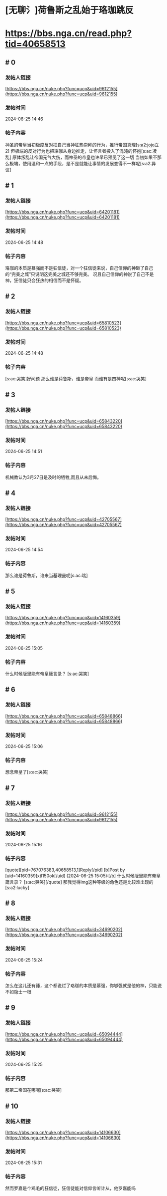 # [无聊氵]荷鲁斯之乱始于珞珈跳反
# https://bbs.nga.cn/read.php?tid=40658513

## \# 0
### 发帖人链接
[https://bbs.nga.cn/nuke.php?func=ucp&uid=9612155](https://bbs.nga.cn/nuke.php?func=ucp&uid=9612155)
### 发帖时间
2024-06-25 14:46
### 帖子内容
神圣的帝皇当初极度反对把自己当神狂热崇拜的行为，推行帝国真理[s:a2:jojo立2]
但极端的反对行为也把珞珈从身边推走，让怀言者投入了混沌的怀抱[s:ac:凌乱]
原体叛乱让帝国元气大伤，而神圣的帝皇也许早已预见了这一切
当初如果不那么极端，使用温和一点的手段，是不是就能让事情的发展变得不一样呢[s:a2:异议]
## \# 1
### 发帖人链接
[https://bbs.nga.cn/nuke.php?func=ucp&uid=64201181](https://bbs.nga.cn/nuke.php?func=ucp&uid=64201181)
### 发帖时间
2024-06-25 14:48
### 帖子内容
珞珈的本质是慕强而不是狂信徒，对一个狂信徒来说，自己信仰的神砸了自己的“完美之城”只说明这完美之城还不够完美。
况且自己信仰的神说了自己不是神，狂信徒只会狂热的相信而不是怀疑。
## \# 2
### 发帖人链接
[https://bbs.nga.cn/nuke.php?func=ucp&uid=65810523](https://bbs.nga.cn/nuke.php?func=ucp&uid=65810523)
### 发帖时间
2024-06-25 14:48
### 帖子内容
[s:ac:哭笑]好问题
那么谁是荷鲁斯，谁是帝皇
而谁有是四神呢[s:ac:哭笑]
## \# 3
### 发帖人链接
[https://bbs.nga.cn/nuke.php?func=ucp&uid=65843220](https://bbs.nga.cn/nuke.php?func=ucp&uid=65843220)
### 发帖时间
2024-06-25 14:51
### 帖子内容
机械教认为3月27日是及时的牺牲,而且从未后悔。
## \# 4
### 发帖人链接
[https://bbs.nga.cn/nuke.php?func=ucp&uid=42705567](https://bbs.nga.cn/nuke.php?func=ucp&uid=42705567)
### 发帖时间
2024-06-25 14:54
### 帖子内容
那么谁是荷鲁斯，谁来当基理曼呢[s:ac:喘]
## \# 5
### 发帖人链接
[https://bbs.nga.cn/nuke.php?func=ucp&uid=14160359](https://bbs.nga.cn/nuke.php?func=ucp&uid=14160359)
### 发帖时间
2024-06-25 15:05
### 帖子内容
什么时候版里能有帝皇箴言录？
[s:ac:哭笑]
## \# 6
### 发帖人链接
[https://bbs.nga.cn/nuke.php?func=ucp&uid=65848866](https://bbs.nga.cn/nuke.php?func=ucp&uid=65848866)
### 发帖时间
2024-06-25 15:06
### 帖子内容
想念帝皇了[s:ac:哭笑]
## \# 7
### 发帖人链接
[https://bbs.nga.cn/nuke.php?func=ucp&uid=9612155](https://bbs.nga.cn/nuke.php?func=ucp&uid=9612155)
### 发帖时间
2024-06-25 15:16
### 帖子内容
[quote][pid=767076383,40658513,1]Reply[/pid] [b]Post by [uid=14160359]xtl150ok[/uid] (2024-06-25 15:05):[/b]
什么时候版里能有帝皇箴言录？
[s:ac:哭笑][/quote]
那我觉得lmg这种等级的角色还是比较难出现的[s:a2:lucky]
## \# 8
### 发帖人链接
[https://bbs.nga.cn/nuke.php?func=ucp&uid=34690202](https://bbs.nga.cn/nuke.php?func=ucp&uid=34690202)
### 发帖时间
2024-06-25 15:24
### 帖子内容
怎么在这儿还有锤，这个都说烂了珞珈的本质是慕强，你够强就是他的神，只能说不如隐士一根
## \# 9
### 发帖人链接
[https://bbs.nga.cn/nuke.php?func=ucp&uid=65094444](https://bbs.nga.cn/nuke.php?func=ucp&uid=65094444)
### 发帖时间
2024-06-25 15:25
### 帖子内容
那第二帝国在哪呢[s:ac:哭笑]
## \# 10
### 发帖人链接
[https://bbs.nga.cn/nuke.php?func=ucp&uid=14106630](https://bbs.nga.cn/nuke.php?func=ucp&uid=14106630)
### 发帖时间
2024-06-25 15:31
### 帖子内容
然而罗嘉是个鸡毛的狂信徒，狂信徒能对信仰言听计从，他罗嘉能吗
